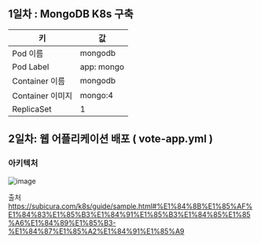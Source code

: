 ## 1일차 : MongoDB K8s 구축
| 키 | 값 |
|----------|----------|
| Pod 이름   | mongodb   |
| Pod Label  | app: mongo   |
| Container 이름   | mongodb   |
| Container 이미지  | mongo:4   |
| ReplicaSet  | 1   |


## 2일차: 웹 어플리케이션 배포 ( vote-app.yml )
### 아키텍처
![image](https://github.com/user-attachments/assets/60b46037-b3b3-41ec-9e38-6d498c16ea48)

출처  https://subicura.com/k8s/guide/sample.html#%E1%84%8B%E1%85%AF%E1%84%83%E1%85%B3%E1%84%91%E1%85%B3%E1%84%85%E1%85%A6%E1%84%89%E1%85%B3-%E1%84%87%E1%85%A2%E1%84%91%E1%85%A9

